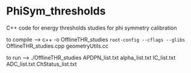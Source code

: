 # PhiSym_thresholds
C++ code for energy thresholds studies for phi symmetry calibration


to compile --> c++ -o OfflineTHR_studies `root-config --cflags --glibs` OfflineTHR_studies.cpp geometryUtils.cc


to run --> ./OfflineTHR_studies APDPN_list.txt alpha_list.txt IC_list.txt ADC_list.txt ChStatus_list.txt
